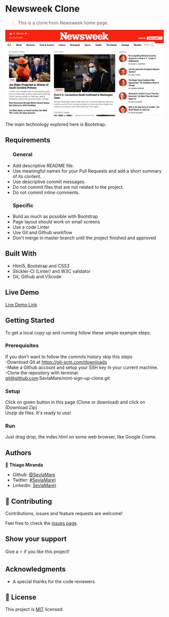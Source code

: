 # Newsweek Clone

> This is a clone from Newsweek home page.

![screenshot](./images/screenshot.png)

The main technology explored here is Bootstrap.

## Requirements

<ul>
  <h3>General</h3>
  <li>Add descriptive README file.</li>
  <li>Use meaningful names for your Pull Requests and add a short summary of its content.</li>
  <li>Use descriptive commit messages.</li>
  <li>Do not commit files that are not related to the project.</li>
  <li>Do not commit inline comments.</li>
</ul>

<ul>
  <h3>Specific</h3>
  <li>Build as much as possible with Bootstrap</li>
  <li>Page layout should work on small screens</li>
  <li>Use a code Linter</li>
  <li>Use Git and Github workflow</li>
  <li>Don't merge in master branch until the project finished and approved</li>
</ul>

## Built With

- Html5, Bootstrap and CSS3 <br>
- Stickler-CI (Linter) and W3C validator <br>
- Git, Github and VScode <br>

## Live Demo

[Live Demo Link](https://sevlamare.github.io/newsweek-clone/)

## Getting Started

To get a local copy up and running follow these simple example steps.

### Prerequisites

If you don't want to follow the commits history skip this steps<br>
-Download Git at https://git-scm.com/downloads<br>
-Make a Github account and setup your SSH key in your current machine.<br>
-Clone the repository with terminal:<br>
git@github.com:SevlaMare/mint-sign-up-clone.git

### Setup

Click on green button in this page (Clone or download) and click on (Download Zip)<br>
Unzip de files. It's ready to use!

### Run

Just drag drop, the index.html on some web browser, like Google Crome.

## Authors

👤 **Thiago Miranda**

- Github: [@SevlaMare](https://github.com/SevlaMare)
- Twitter: [#SevlaMare)](https://twitter.com/SevlaMare)
- Linkedin: [SevlaMare)](https://www.linkedin.com/in/sevlamare)

## 🤝 Contributing

Contributions, issues and feature requests are welcome!

Feel free to check the [issues page](issues/).

## Show your support

Give a ⭐️ if you like this project!

## Acknowledgments

- A special thanks for the code reviewers

## 📝 License

This project is [MIT](lic.url) licensed.
